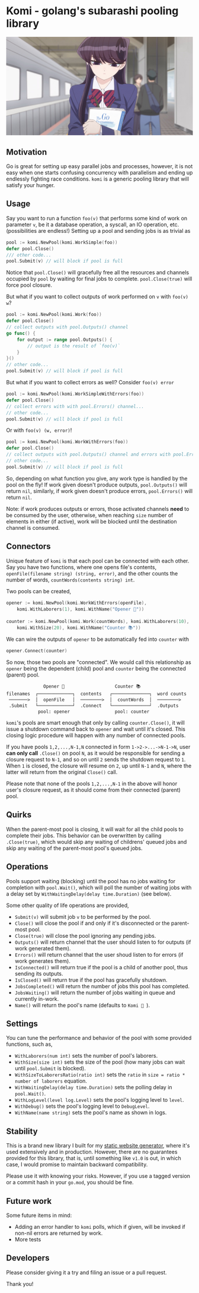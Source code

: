 # Komi - golang's subarashi pooling library

![komi](komi.jpg)

## Motivation

Go is great for setting up easy parallel jobs and processes, however, it is not easy
when one starts confusing concurrency with parallelism and ending up endlessly fighting
race conditions. `komi` is a generic pooling library that will satisfy your hunger.

## Usage

Say you want to run a function `foo(v)` that performs some kind of work on parameter `v`,
be it a database operation, a syscall, an IO operation, etc. (possibilities are endless!)
Setting up a pool and sending jobs is as trivial as

```go
pool := komi.NewPool(komi.WorkSimple(foo))
defer pool.Close()
/// other code...
pool.Submit(v) // will block if pool is full
```

Notice that `pool.Close()` will gracefully free all the resources and channels occupied by
`pool` by waiting for final jobs to complete. `pool.Close(true)` will force pool closure.

But what if you want to collect outputs of work performed on `v` with `foo(v) w`?

```go
pool := komi.NewPool(komi.Work(foo))
defer pool.Close()
// collect outputs with pool.Outputs() channel
go func() {
	for output := range pool.Outputs() {
		// output is the result of `foo(v)`
	}
}()
// other code...
pool.Submit(v) // will block if pool is full
```

But what if you want to collect errors as well? Consider `foo(v) error `

```go
pool := komi.NewPool(komi.WorkSimpleWithErrors(foo))
defer pool.Close()
// collect errors with with pool.Errors() channel...
// other code...
pool.Submit(v) // will block if pool is full
```

Or with `foo(v) (w, error)`!

```go
pool := komi.NewPool(komi.WorkWithErrors(foo))
defer pool.Close()
// collect outputs with pool.Outputs() channel and errors with pool.Errors() channel...
// other code...
pool.Submit(v) // will block if pool is full
```

So, depending on what function you give, any work type is handled by the pool
on the fly! If work given doesn't produce outputs, `pool.Outputs()` will return `nil`,
similarly, if work given doesn't produce errors, `pool.Errors()` will return `nil`.

Note: if work produces outputs or errors, those activated channels **need** to be consumed
by the user, otherwise, when reaching `size` number of elements in either (if active), work
will be blocked until the destination channel is consumed.

## Connectors

Unique feature of `komi` is that each pool can be connected with each other. Say you have two
functions, where one opens file's contents, `openFile(filename string) (string, error)`,
and the other counts the number of words, `countWords(contents string) int`.

Two pools can be created,

```go
opener := komi.NewPool(komi.WorkWithErrors(openFile), 
    komi.WithLaborers(1), komi.WithName("Opener 📂"))
    
counter := komi.NewPool(komi.Work(countWords), komi.WithLaborers(10), 
    komi.WithSize(20), komi.WithName("Counter 📚"))
```

We can wire the outputs of `opener` to be automatically fed into `counter` with

```go
opener.Connect(counter)
```

So now, those two pools are "connected". We would call this relationship as `opener` being
the dependent (child) pool and `counter` being the connected (parent) pool.

```
              Opener 📂                   Counter 📚
filenames  ┌─────────────┐  contents   ┌──────────────┐  word counts
 ───────>  │  openFile   │  ────────>  │  countWords  │  ────────>
 .Submit   └─────────────┘  .Connect   └──────────────┘  .Outputs
            pool: opener                 pool: counter 
```

`komi`'s pools are smart enough that only by calling `counter.Close()`, it will issue a shutdown
command back to `opener` and wait until it's closed. This closing logic procedure will happen with
any number of connected pools.

If you have pools `1,2,...,N-1,N` connected in form `1->2->...->N-1->N`, user **can only call**
`.Close()` on pool `N`, as it would be responsible for sending a closure request to `N-1`, and 
so on until `2` sends the shutdown request to `1`. When `1` is closed, the closure will resume
on `2`, up until `N-1` and `N`, where the latter will return from the original `Close()` call.

Please note that none of the pools `1,2,...,N-1` in the above will honor user's closure request,
as it should come from their connected (parent) pool.

## Quirks

When the parent-most pool is closing, it will wait for all the child pools to complete their jobs.
This behavior can be overwritten by calling `.Close(true)`, which would skip any waiting of childrens'
queued jobs and skip any waiting of the parent-most pool's queued jobs.

## Operations

Pools support waiting (blocking) until the pool has no jobs waiting for completion with `pool.Wait()`,
which will poll the number of waiting jobs with a delay set by `WithWaitingDelay(delay time.Duration)`
(see below).

Some other quality of life operations are provided,

- `Submit(v)` will submit job `v` to be performed by the pool. 
- `Close()` will close the pool if and only if it's disconnected or the parent-most pool.
- `Close(true)` will close the pool ignoring any pending jobs.
- `Outputs()` will return channel that the user should listen to for outputs (if work generated them).
- `Errors()` will return channel that the user shoud listen to for errors (if work generates them).
- `IsConnected()` will return true if the pool is a child of another pool, thus sending its outputs.
- `IsClosed()` will return true if the pool has gracefully shutdown.
- `JobsCompleted()` will return the number of jobs this pool has completed.
- `JobsWaiting()` will return the number of jobs waiting in queue and currently in-work.
- `Name()` will return the pool's name (defaults to `Komi 🍡 `).

## Settings

You can tune the performance and behavior of the pool with some provided functions, such as,

- `WithLaborers(num int)` sets the number of pool's laborers.
- `WithSize(size int)` sets the size of the pool (how many jobs can wait until `pool.Submit` is blocked).
- `WithSizeToLaborersRatio(ratio int)` sets the `ratio` in `size = ratio * number of laborers` equation.
- `WithWaitingDelay(delay time.Duration)` sets the polling delay in `pool.Wait()`.
- `WithLogLevel(level log.Level)` sets the pool's logging level to `level`.
- `WithDebug()` sets the pool's logging level to `DebugLevel`.
- `WithName(name string)` sets the pool's name as shown in logs.

## Stability

This is a brand new library I built for my [static website generator](https://github.com/thecsw/darkness),
where it's used extensively and in production. However, there are no guarantees provided for this library,
that is, until something like `v1.0` is out, in which case, I would promise to maintain backward compatibility.

Please use it with knowing your risks. However, if you use a tagged version or a commit hash in your `go.mod`,
you should be fine.

## Future work

Some future items in mind:

- Adding an error handler to `komi` polls, which if given, will be invoked if non-nil errors are returned by work.
- More tests

## Developers

Please consider giving it a try and filing an issue or a pull request.

Thank you!
